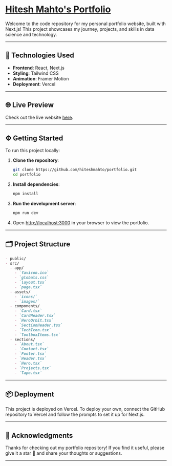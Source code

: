 # [Hitesh Mahto's Portfolio](https://www.hiteshmahto.tech/)

Welcome to the code repository for my personal portfolio website, built with Next.js! This project showcases my journey, projects, and skills in data science and technology.

---

## 🚀 Technologies Used

- **Frontend**: React, Next.js
- **Styling**: Tailwind CSS
- **Animation**: Framer Motion
- **Deployment**: Vercel

---

## 🌐 Live Preview

Check out the live website [here](https://www.hiteshmahto.tech/).

---

## ⚙️ Getting Started

To run this project locally:

1. **Clone the repository**:

   ```bash
   git clone https://github.com/hiteshmahto/portfolio.git
   cd portfolio
   ```

2. **Install dependencies**:

   ```bash
   npm install
   ```

3. **Run the development server**:

   ```bash
   npm run dev
   ```

4. Open [http://localhost:3000](http://localhost:3000) in your browser to view the portfolio.

---

## 🗂️ Project Structure

```markdown
- public/
- src/
  - app/
    - `favicon.ico`
    - `globals.css`
    - `layout.tsx`
    - `page.tsx`
  - assets/
    - `icons/`
    - `images/`
  - components/
    - `Card.tsx`
    - `CardHeader.tsx`
    - `HeroOrbit.tsx`
    - `SectionHeader.tsx`
    - `TechIcon.tsx`
    - `ToolboxItems.tsx`
  - sections/
    - `About.tsx`
    - `Contact.tsx`
    - `Footer.tsx`
    - `Header.tsx`
    - `Hero.tsx`
    - `Projects.tsx`
    - `Tape.tsx`
```

---

## 📦 Deployment

This project is deployed on Vercel. To deploy your own, connect the GitHub repository to Vercel and follow the prompts to set it up for Next.js.

---

## 🙏 Acknowledgments

Thanks for checking out my portfolio repository! If you find it useful, please give it a star 🌟 and share your thoughts or suggestions.

---
